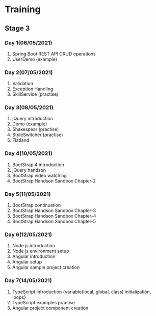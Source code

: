 # Training

## Stage 3

### Day 1(06/05/2021)
1) Spring Boot REST API CRUD operations
2) UserDemo (example)

### Day 2(07/05/2021)

1) Validation
2) Exception Handling
3) SkillService (practise)

### Day 3(08/05/2021)

1) jQuery introduction
2) Demo (example)
3) Shakespear (practise)
4) StyleSwitcher (practise)
5) Flatland

### Day 4(10/05/2021)

1) BootStrap 4 introduction
2) jQuery handson
3) BootStrap video watching
4) BootStrap Handson Sandbox Chapter-2

### Day 5(11/05/2021)

1) BootStrap continuation
2) BootStrap Handson Sandbox Chapter-3
3) BootStrap Handson Sandbox Chapter-4
4) BootStrap Handson Sandbox Chapter-5

### Day 6(12/05/2021)

1) Node js introduction
2) Node js environment setup
3) Angular introduction
4) Angular setup
5) Angular sample project creation

### Day 7(14/05/2021)

1) TypeScript introduction {variable(local, global, class) initialization, loops}
2) TypeScript examples practise
3) Angular project component creation
